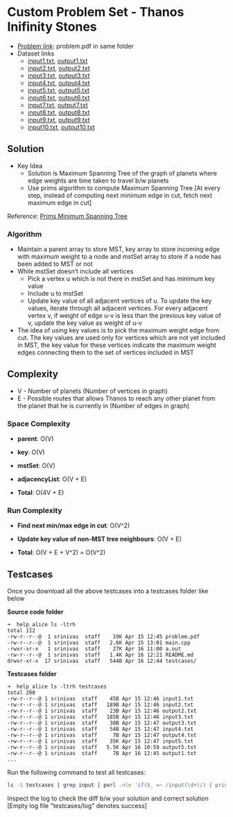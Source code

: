 
# Custom Problem Set - Thanos Inifinity Stones

* [Problem link](problem.pdf): problem.pdf in same folder
* Dataset links
	* [input1.txt](https://gist.githubusercontent.com/kidambisrinivas/387a5dc4bc2e27f0afade8a8cce14c51/raw/4cd757b53f817c67e5c7fd45264d5d8e00d84437/thanos_infinity_stones_input1.txt), [output1.txt](https://gist.githubusercontent.com/kidambisrinivas/b062c48f4711655be03fe6956dae31b1/raw/67f23eb0b5db9d427f38b8278f5f7c538fdf9543/thanos_infinity_stones_output1.txt)
	* [input2.txt](https://gist.githubusercontent.com/kidambisrinivas/c50803c76dabeef46d58e96449f9cf7e/raw/f801c245cd56030bcfa2bdc1db3caedfc4d16e2b/thanos_infinity_stones_input2.txt), [output2.txt](https://gist.githubusercontent.com/kidambisrinivas/f1d42dd6379db0da158c72b8ae81b1d0/raw/4af970d811e17254a1ce511f139fe6c3c99ee6c5/thanos_infinity_stones_output2.txt)
	* [input3.txt](https://gist.githubusercontent.com/kidambisrinivas/4ac441c994670dd11a863371c352fbd4/raw/137edf518de5c8966faef0d990752799b7c5b350/thanos_infinity_stones_input3.txt), [output3.txt](https://gist.githubusercontent.com/kidambisrinivas/0d0524f592dd80dc24d1fe8897977b47/raw/697ec0d6b4f335e4aacb0d9b3263fd7f28be4ab6/thanos_infinity_stones_output3.txt)
	* [input4.txt](https://gist.githubusercontent.com/kidambisrinivas/ea0d9573ea65108f43811188fd7c7ffc/raw/56b8a25939b45fc4f7a25adf24241fd82be92744/thanos_infinity_stones_input4.txt), [output4.txt](https://gist.githubusercontent.com/kidambisrinivas/61d183e2328dfb988eea0b84c927f2bd/raw/43585c02954a65dc45de456027a97d71965da32d/thanos_infinity_stones_output4.txt)
	* [input5.txt](https://gist.githubusercontent.com/kidambisrinivas/6960663cc578edba59abcbd39095d9f3/raw/1cf38e950b1190d6e1080dcc241cf5cc071697ae/thanos_infinity_stones_input5.txt), [output5.txt](https://gist.githubusercontent.com/kidambisrinivas/43f5e6ced25475935dabc6d4c2fd0e9a/raw/c583b4a02b06becd2945b174bc9e5c62c5681f07/thanos_infinity_stones_output5.txt)
	* [input6.txt](https://gist.githubusercontent.com/kidambisrinivas/8a1b2b08853ce4fa896625127fac3482/raw/2271df7eda7e7397f9465e279aeaee696218747d/thanos_infinity_stones_input6.txt), [output6.txt](https://gist.githubusercontent.com/kidambisrinivas/261cce08cf5c7f6991cb1f134b411e67/raw/0dbbad58828be9eec9a783a19df39463dde5c40f/thanos_infinity_stones_output6.txt)
	* [input7.txt](https://gist.githubusercontent.com/kidambisrinivas/ce69c2eacc4c02d572985ff8086ec38d/raw/ee39479b6222f914ea4925573bbd2f46ac2263dd/thanos_infinity_stones_input7.txt), [output7.txt](https://gist.githubusercontent.com/kidambisrinivas/c3c951e9a9bf19a13263fec5282bfb49/raw/eb79d0c9c8648e8b5a4444ccdfc3267ac4a1b527/thanos_infinity_stones_output7.txt)
	* [input8.txt](https://gist.githubusercontent.com/kidambisrinivas/24b26667ab63d71d2b763ca5d24476d1/raw/9dd1ef8643da6b2f73b4ca2c08245b366adc118a/thanos_infinity_stones_input8.txt), [output8.txt](https://gist.githubusercontent.com/kidambisrinivas/06cd44375e7bee1c2f631f536895917b/raw/4835c2d1fc9e1326973641af5570a7afd851c4f6/thanos_infinity_stones_output8.txt)
	* [input9.txt](https://gist.githubusercontent.com/kidambisrinivas/2e72b52a7231a8fe7512f3149319e8ab/raw/251eebad48be300bac5f526a7a017e17e895d466/thanos_infinity_stones_input9.txt), [output9.txt](https://gist.githubusercontent.com/kidambisrinivas/dd4eaf9f5da3459cf88bbcb250c7755b/raw/ea1806a991314c72f964b7960e5677df13b4c25b/thanos_infinity_stones_output9.txt)
	* [input10.txt](https://gist.githubusercontent.com/kidambisrinivas/92337e8af2f22493975aee8053250b9d/raw/f7a58e96983e9bda493cb26af671ad8a5c5e032f/thanos_infinity_stones_input10.txt), [output10.txt](https://gist.githubusercontent.com/kidambisrinivas/869c7b47a2bbf5284fcd77c339c77209/raw/3a9b7abbbc4e089126562fb7a519fd3e92606ee9/thanos_infinity_stones_output10.txt)

## Solution

* Key Idea
	* Solution is Maximum Spanning Tree of the graph of planets where edge weights are time taken to travel b/w planets
	* Use prims algorithm to compute Maximum Spanning Tree [At every step, instead of computing next minimum edge in cut, fetch next maximum edge in cut]

Reference: [Prims Minimum Spanning Tree](https://www.geeksforgeeks.org/prims-minimum-spanning-tree-mst-greedy-algo-5/)

### Algorithm

* Maintain a parent array to store MST, key array to store incoming edge with maximum weight to a node and mstSet array to store if a node has been added to MST or not
* While mstSet doesn’t include all vertices
	* Pick a vertex u which is not there in mstSet and has minimum key value
	* Include u to mstSet
	* Update key value of all adjacent vertices of u. To update the key values, iterate through all adjacent vertices. For every adjacent vertex v, if weight of edge u-v is less than the previous key value of v, update the key value as weight of u-v
* The idea of using key values is to pick the maximum weight edge from cut. The key values are used only for vertices which are not yet included in MST, the key value for these vertices indicate the maximum weight edges connecting them to the set of vertices included in MST

## Complexity

* V - Number of planets (Number of vertices in graph)
* E - Possible routes that allows Thanos to reach any other planet from the planet that he is currently in (Number of edges in graph)

### Space Complexity

* **parent**: O(V)
* **key**: O(V)
* **mstSet**: O(V)
* **adjacencyList**: O(V + E)

* **Total**: O(4V + E)

### Run Complexity 

* **Find next min/max edge in cut**: O(V^2)
* **Update key value of non-MST tree neighbours**: O(V + E)

* **Total**: O(V + E + V^2) = O(V^2)

## Testcases

Once you download all the above testcases into a testcases folder like below

**Source code folder**

```
➜  help_alice ls -ltrh
total 112
-rw-r--r--@  1 srinivas  staff    19K Apr 15 12:45 problem.pdf
-rw-r--r--@  1 srinivas  staff   2.6K Apr 15 13:01 main.cpp
-rwxr-xr-x   1 srinivas  staff    27K Apr 16 11:00 a.out
-rw-r--r--@  1 srinivas  staff   1.4K Apr 16 12:21 README.md
drwxr-xr-x  17 srinivas  staff   544B Apr 16 12:44 testcases/
```

**Testcases folder**

```
➜  help_alice ls -ltrh testcases
total 200
-rw-r--r--@ 1 srinivas  staff    45B Apr 15 12:46 input1.txt
-rw-r--r--@ 1 srinivas  staff   189B Apr 15 12:46 input2.txt
-rw-r--r--@ 1 srinivas  staff    23B Apr 15 12:46 output2.txt
-rw-r--r--@ 1 srinivas  staff   185B Apr 15 12:46 input3.txt
-rw-r--r--@ 1 srinivas  staff    30B Apr 15 12:47 output3.txt
-rw-r--r--@ 1 srinivas  staff    54B Apr 15 12:47 input4.txt
-rw-r--r--@ 1 srinivas  staff     7B Apr 15 12:47 output4.txt
-rw-r--r--@ 1 srinivas  staff    35K Apr 15 12:47 input5.txt
-rw-r--r--@ 1 srinivas  staff   5.5K Apr 16 10:59 output5.txt
-rw-r--r--@ 1 srinivas  staff     7B Apr 16 12:45 output1.txt
...
```

Run the following command to test all testcases:

```bash
ls -1 testcases | grep input | perl -nle 'if($_ =~ /input(\d+)/) { print $1; }' | xargs -I % bash -c 'time ./a.out < testcases/input%.txt > testcases/myoutput%.txt; diff -w testcases/output%.txt testcases/myoutput%.txt' > testcases/log
```

Inspect the log to check the diff b/w your solution and correct solution [Empty log file "testcases/log" denotes success]

